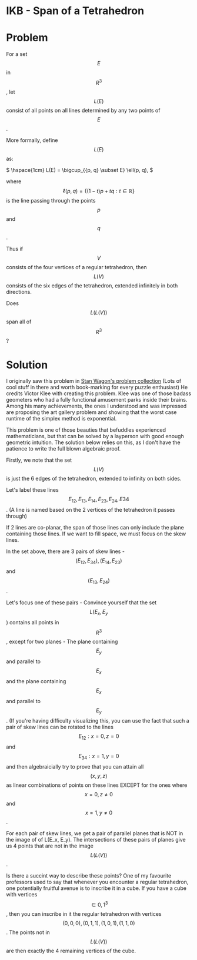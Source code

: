 # IKB - Span of a Tetrahedron

# Problem
For a set $$E$$ in $$R^3$$, let $$L(E)$$ consist of all points on all lines determined by any two points of $$E$$. 

More formally, define $$L(E)$$ as: 

$
\hspace{1cm} L(E) = \bigcup_{\{p, q\} \subset E} \ell(p, q),
$

where $$\ell(p, q) = \{ (1-t)p + tq : t \in \mathbb{R} \}$$ is the line passing through the points $$p$$ and $$q$$.


Thus if $$V$$ consists of the four vertices of a regular tetrahedron, then $$L(V)$$ consists of the six edges of the tetrahedron, extended infinitely in both directions. 

Does $$L(L(V))$$ span all of $$R^3$$?

# Solution 
I originally saw this problem in [Stan Wagon's problem collection](https://stanwagon.com/wagon/misc/bestpuzzles.html) (Lots of cool stuff in there and worth book-marking for every puzzle enthusiast) He credits Victor Klee with creating this problem. Klee was one of those badass geometers who had a fully functional amusement parks inside their brains. Among his many achievements, the ones I understood and was impressed are proposing the art gallery problem and showing that the worst case runtime of the simplex method is exponential. 

This problem is one of those beauties that befuddles experienced mathematicians, but that can be solved by a layperson with good enough geometric intuition. The solution below relies on this, as I don't have the patience to write the full blown algebraic proof. 

Firstly, we note that the set $$L(V)$$ is just the 6 edges of the tetrahedron, extended to infinity on both sides. 

Let's label these lines $$E_{12}, E_{13}, E_{14}, E_{23}, E_{24}, E{34}$$. (A line is named based on the 2 vertices of the tetrahedron it passes through)

If 2 lines are co-planar, the span of those lines can only include the plane containing those lines. If we want to fill space, we must focus on the skew lines. 

In the set above, there are 3 pairs of skew lines - $$(E_{12}, E_{34}), (E_{14}, E_{23})$$ and $$(E_{13}, E_{24})$$. 

Let's focus one of these pairs - Convince yourself that the set $$L(E_x, E_y$$) contains all points in $$R^3$$, except for two planes - The plane containing $$E_y$$ and parallel to $$E_x$$ and the plane containing $$E_x$$ and parallel to $$E_y$$. (If you're having difficulty visualizing this, you can use the fact that such a pair of skew lines can be rotated to the lines $$E_{12}: x=0, z=0$$ and $$E_{34}: x=1, y=0$$ and then algebraicially try to prove that you can attain all $$(x, y, z)$$ as linear combinations of points on these lines EXCEPT for the ones where $$x=0, z \neq 0$$ and $$x=1, y \neq 0$$.  

For each pair of skew lines, we get a pair of parallel planes that is NOT in the image of of L(E_x, E_y). The intersections of these pairs of planes give us 4 points that are not in the image $$L(L(V))$$. 

Is there a succint way to describe these points? One of my favourite professors used to say that whenever you encounter a regular tetrahedron, one potentially fruitful avenue is to inscribe it in a cube. If you have a cube with vertices $$\in {0, 1}^3$$, then you can inscribe in it the regular tetrahedron with vertices $$(0, 0, 0), (0, 1, 1), (1, 0, 1), (1, 1, 0)$$. The points not in $$L(L(V))$$ are then exactly the 4 remaining vertices of the cube. 





